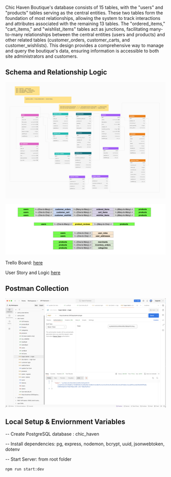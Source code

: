 Chic Haven Boutique's database consists of 15 tables, with the "users" and "products" tables serving as the central entities. These two tables form the foundation of most relationships, allowing the system to track interactions and attributes associated with the remaining 13 tables. The "ordered_items," "cart_items," and "wishlist_items" tables act as junctions, facilitating many-to-many relationships between the central entities (users and products) and other related tables (customer_orders, customer_carts, and customer_wishlists). This design provides a comprehensive way to manage and query the boutique's data, ensuring information is accessible to both site administrators and customers.

## Schema and Relationship Logic

![photo](./images/database_schema.png)

![photo](./images/schema-logic.png)

Trello Board: [here](https://docs.google.com/spreadsheets/d/12P3g-iGvFKMqc1FE_yd0Fw41fo_1pcaz2AfFbJcMvvQ/edit?usp=sharing)

User Story and Logic [here](https://docs.google.com/spreadsheets/d/12P3g-iGvFKMqc1FE_yd0Fw41fo_1pcaz2AfFbJcMvvQ/edit?usp=sharing)

## Postman Collection

![photo](./images/postman.png)

## Local Setup & Enviornment Variables

-- Create PostgreSQL database : chic_haven

-- Install dependencies: pg, express, nodemon, bcrypt, uuid, jsonwebtoken, dotenv

-- Start Server: from root folder

```
npm run start:dev
```
